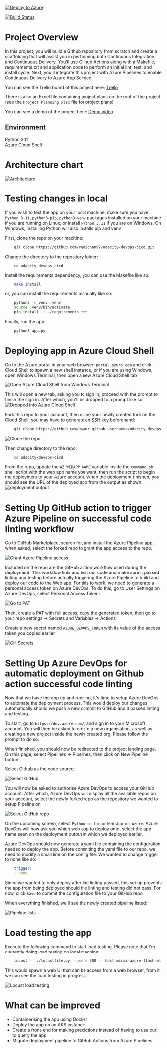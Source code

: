 [![Deploy to Azure](https://github.com/remichan97/udacity-devops-cicd/actions/workflows/python.yaml/badge.svg)](https://github.com/remichan97/udacity-devops-cicd/actions/workflows/python.yaml)  

[![Build Status](https://dev.azure.com/binhtruongvu97/udacity-devops/_apis/build/status%2Fremichan97.udacity-devops-cicd?branchName=main)](https://dev.azure.com/binhtruongvu97/udacity-devops/_build/latest?definitionId=3&branchName=main)

# Project Overview
In this project, you will build a Github repository from scratch and create a scaffolding that will assist you in performing both Continuous Integration and Continuous Delivery. You'll use Github Actions along with a Makefile, requirements.txt and application code to perform an initial lint, test, and install cycle. Next, you'll integrate this project with Azure Pipelines to enable Continuous Delivery to Azure App Service.

You can see the Trello board of this project here: [Trello](https://trello.com/b/GfxFaGfN/udacity-project-2-board)  

There is also an Excel file containing project plans on the root of the project (see the ``Project Planning.xlsx`` file for project plans)

You can see a demo of the project here: [Demo video](https://youtu.be/7Gu9Fi3HhoI)

## Environment
Python 3.11  
Azure Cloud Shell

# Architecture chart

![Architecture](./img/udacity-flow-charts.png)


# Testing changes in local

If you wish to test the app on your local machine, make sure you have ``Python 3.11``, ``python3-pip``, ``python3-venv`` packages installed on your machine if you are running on Linux, or install ``Python 3.11`` if you are on Windows. On Windows, installing Python will also installs pip and venv

First, clone the repo on your machine: 

```bash
	git clone https://github.com/remichan97/udacity-devops-cicd.git
```

Change the directory to the repository folder:
```bash
	cd udacity-devops-cicd
```

Install the requirements dependency, you can use the Makefile like so: 

```bash
	make install
```

or, you can install the requirements manually like so:

```bash
	python3 -m venv .venv
	source .venv/bin/activate
	pip install -r ./requirements.txt
```

Finally, run the app:

```bash
	python3 app.py
```

# Deploying app in Azure Cloud Shell
Go to the Azure portal in your web browser:
``
	portal.azure.com
`` and click Cloud Shell to spawn a new shell instance, or if you are using Windows, open Windows Terminal, then open a new Azure Cloud Shell tab

![Open Azure Cloud Shell from Windows Terminal](./img/open_azure_cloud_shell.png)  

This will open a new tab, asking you to sign in, proceed with the prompt to finish the sign in. After which, you'll be dropped to a prompt like so:  
![Dropped into Azure Cloud Shell](./img/azure-cloud-shell.png)  
  
Fork this repo to your account, then clone your newly created fork on the Cloud Shell, you may have to generate an SSH key beforehand:  

```bash
	git clone https://github.com/<your_github_username>/udacity-devops-cicd.git
```

![Clone the repo](./screenshots/cloudshell-repo-cloning.png)

Then change directory to the repo:  

```bash
	cd udacity-devops-cicd
```

From the repo, update the ``AZ_WEBAPP_NAME`` variable inside the ``command.sh`` shell script with the web app name you want, then run the script to begin the deployment to your Azure account. When the deployment finished, you should see the URL of the deployed app from the output as shown:  
![deployment output](./screenshots/azure-cloud-shell-deployment-finished.png)

# Setting Up GitHub action to trigger Azure Pipeline on successful code linting workflow

Go to GitHub Marketplace, search for, and install the Azure Pipeline app, when asked, select the forked repo to grant the app access to the repo.

![Grant Azure Pipeline access](./img/github-integration-grant-repo-access.png)

Included on the repo are the GitHub action workflow used during the deployment. This workflow lints and test our code and make sure it passed linting and testing before actually triggering the Azure Pipeline to build and deploy our code to the Web app. For this to work, we need to generate a personal access token on Azure DevOps. To do this, go to User Settings on Azure DevOps, select Personal Access Token:

![Go to PAT](./img/azure-devops-pat.png)  

Then, create a PAT with full access, copy the generated token, then go to your repo settings -> Secrets and Variables -> Actions

Create a new secret named ``AZURE_DEVOPS_TOKEN`` with its value of the access token you copied earlier

![GH Secrets](./img/gh_secrets.png)

# Setting Up Azure DevOps for automatic deployment on Github action successful code linting

Now that we have the app up and running, it's time to setup Azure DevOps to automate the deployment process. This would deploy our changes automatically should we push a new commit to GitHub and it passed linting and testing.  

To start, go to ``https://dev.azure.com/``, and sign in to your Microsoft account. You will then be asked to create a new organisation, as well as creating a new project inside the newly created org. Please follow the prompt to do so.

When finished, you should now be redirected to the project landing page. On this page, select Pipelines -> Pipelines, then click on New Pipeline button

Select Github as the code source:  

![Select GitHub](./img/azure-devops-new-pipeline-code.png)  

You will now be asked to authorise Azure DevOps to access your GitHub account. After which, Azure DevOps will display all the available repos on your account, select the newly forked repo as the repository we wanted to setup Pipeline on

![Select GitHub repo](./img/azure-pipeline-select-repo.png)

On the upcoming screen, select ``Python to Linux Web App on Azure``. Azure DevOps will now ask you which web app to deploy onto, select the app name seen on the deployment output in which we deployed earlier.

Azure DevOps should now generate a yaml file containing the configuration needed to deploy the app. Before commiting the yaml file to our repo, we need to modify a small line on the config file. We wanted to change trigger to none like so:

```yaml
	trigger:
	- none
```

Since we wanted to only deploy after the linting passed, this set up prevents the app from being deployed should the linting and testing did not pass. For now, click ``Save`` to commit the configuration file to your GitHub repo

When everything finished, we'll see the newly created pipeline listed:

![Pipeline lists](./img/azure-devops-pipelines.png)

# Load testing the app
Execute the following command to start load testing. Please note that I'm cuurently doing load testing on local machine: 

```bash
	locust -f ./locustfile.py --users 500 -- host mirai-azure-flash-ml.azurewebsites.net
```

This would spawn a web UI that can be access from a web browser, from it we can see the load testing in progress:

![Locust load testing](./screenshots/locust-loadtestingpng.png)

# What can be improved
 - Containerising the app using Docker
 - Deploy the app on an AKS instance
 - Create a front-end for making predictions instead of having to use curl to query the app
 - Migrate deployment pipeline to GitHub Actions from Azure Pipelines